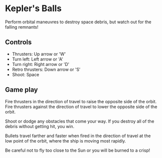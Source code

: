 # Kepler's Balls

Perform orbital maneuvres to destroy space debris,
but watch out for the falling remnants!

## Controls

- Thrusters: Up arrow or 'W'
- Turn left: Left arrow or 'A'
- Turn right: Right arrow or 'D'
- Retro thrusters: Down arrow or 'S'
- Shoot: Space

## Game play

Fire thrusters in the direction of travel
to raise the opposite side of the orbit.
Fire thrusters against the direction of travel
to lower the opposite side of the orbit.

Shoot or dodge any obstacles that come your way.
If you destroy all of the debris without getting hit, you win.

Bullets travel farther and faster when fired in the direction of travel
at the low point of the orbit, where the ship is moving most rapidly.

Be careful not to fly too close to the Sun or you will be
burned to a crisp!
